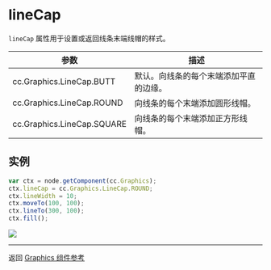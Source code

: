 # lineCap

`lineCap` 属性用于设置或返回线条末端线帽的样式。

| 参数 |   描述
| -------------- | ----------- |
| cc.Graphics.LineCap.BUTT   | 默认。向线条的每个末端添加平直的边缘。
| cc.Graphics.LineCap.ROUND  | 向线条的每个末端添加圆形线帽。
| cc.Graphics.LineCap.SQUARE | 向线条的每个末端添加正方形线帽。

## 实例

```javascript
var ctx = node.getComponent(cc.Graphics);
ctx.lineCap = cc.Graphics.LineCap.ROUND;
ctx.lineWidth = 10;
ctx.moveTo(100, 100);
ctx.lineTo(300, 100);
ctx.fill();
```

<a href="graphics/lineCap.png"><img src="graphics/lineCap.png"></a>

<hr>

返回 [Graphics 组件参考](../../components/graphics.md)
